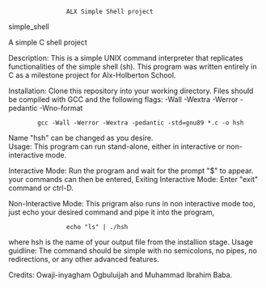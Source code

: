 					ALX Simple Shell project

simple_shell

A simple C shell project

Description: 
	This is a simple UNIX command interpreter that replicates functionalities of the simple shell (sh).
 This program was written entirely in C as a milestone project for Alx-Holberton School.

Installation:
	Clone this repository into your working directory. Files should be compiled with GCC and the following flags:
			 -Wall -Wextra -Werror -pedantic -Wno-format

			gcc -Wall -Werror -Wextra -pedantic -std=gnu89 *.c -o hsh	

Name "hsh" can be changed as you desire.	
Usage:
	 This program can run stand-alone, either in interactive or non-interactive mode.

Interactive Mode:
	Run the program and wait for the prompt "$" to appear. your commands can then be entered,
Exiting Interactive Mode:
	 Enter "exit" command or ctrl-D.

Non-Interactive Mode:
	 This prigram also runs in non interactive mode too, just echo your desired command and pipe it into the program,

					echo "ls" | ./hsh

where hsh is the name of your output file from the installion stage.
Usage guidline:
	The command should be simple with 
		no semicolons,
		no pipes,
		no redirections, 
		or any other advanced features. 
		

Credits:
	 Owaji-inyagham Ogbuluijah and Muhammad Ibrahim Baba.
